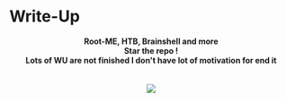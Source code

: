 #                           Write-Up
<p align="center">
  <b>Root-ME, HTB, Brainshell and more</b><br>
  <b>Star the repo !</b><br>
  <b>Lots of WU are not finished I don't have lot of motivation for end it</b><br>
  <br><br>
  <img src="https://cdn.discordapp.com/attachments/865706489951944717/876528487014494298/Nanno-Girl-From-Nowhere-01.jpg">
</p>
